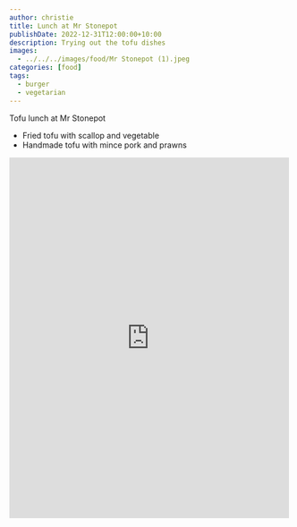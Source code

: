 ```yaml
---
author: christie
title: Lunch at Mr Stonepot
publishDate: 2022-12-31T12:00:00+10:00
description: Trying out the tofu dishes
images:
  - ../../../images/food/Mr Stonepot (1).jpeg
categories: [food]
tags:
  - burger
  - vegetarian
---
```


Tofu lunch at Mr Stonepot

- Fried tofu with scallop and vegetable
- Handmade tofu with mince pork and prawns

<iframe src="https://www.facebook.com/plugins/post.php?href=https%3A%2F%2Fwww.facebook.com%2Fchris1.tham%2Fposts%2Fpfbid02QqVN952P8VjbDbXE7wmnp8337VREwanmELB59aSLTYafQyV5HqvyqLFKLe7uiikBl&show_text=true&width=500" width="500" height="645" style="border:none;overflow:hidden" scrolling="no" frameborder="0" allowfullscreen="true" allow="autoplay; clipboard-write; encrypted-media; picture-in-picture; web-share"></iframe>
